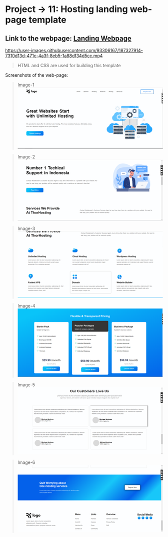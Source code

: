 # Project -> 11: Hosting landing web-page template

Link to the webpage: [Landing Webpage](https://hosting-landing-webpage-11.netlify.app/)
-----------------------
https://user-images.githubusercontent.com/93306167/187327914-7310d13d-471c-4a3f-8eb5-1a88df34d5cc.mp4



> HTML and CSS are used for building this template

Screenshots of the web-page:
> Image-1
![Image - 1](./Readme%20Images/image-1.png)

> Image-2
![Image - 2](./Readme%20Images/image-2.png)

> Image-3
![Image - 3](./Readme%20Images/image-3.png)

> Image-4
![Image - 4](./Readme%20Images/image-4.png)

> Image-5
![Image - 5](./Readme%20Images/image-5.png)

> Image-6
![Image - 6](./Readme%20Images/image-6.png)
